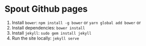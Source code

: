 Spout Github pages
====

1. Install `bower`: `npm install -g bower` or `yarn global add bower` or 
2. Install dependencies: `bower install`
3. Install `jekyll`: `sudo gem install jekyll`
4. Run the site locally: `jekyll serve`
